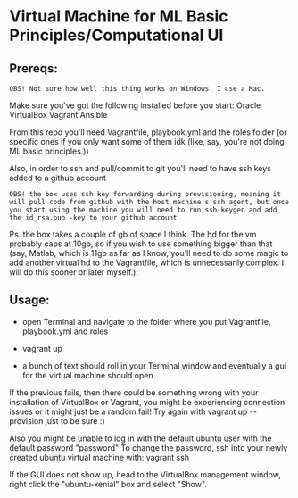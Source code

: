 # Virtual Machine for ML Basic Principles/Computational UI
## Prereqs:

    OBS! Not sure how well this thing works on Windows. I use a Mac.

Make sure you've got the following installed before you start:
    Oracle VirtualBox
    Vagrant
    Ansible

From this repo you'll need Vagrantfile, playbook.yml and the roles folder (or specific ones if you only want some of them idk (like, say, you're not doing ML basic principles.))

Also, in order to ssh and pull/commit to git you'll need to have ssh keys added to a github account

    OBS! the box uses ssh key forwarding during provisioning, meaning it will pull code from github with the host machine's ssh agent, but once you start using the machine you will need to run ssh-keygen and add the id_rsa.pub -key to your github account

Ps. the box takes a couple of gb of space I think. The hd for the vm probably caps at 10gb, so if you wish to use something bigger than that (say, Matlab, which is 11gb as far as I know, you'll need to do some magic to add another virtual hd to the Vagrantfile, which is unnecessarily complex. I will do this sooner or later myself.).

## Usage:

* open Terminal and navigate to the folder where you put Vagrantfile, playbook.yml and roles

* vagrant up

* a bunch of text should roll in your Terminal window and eventually a gui for the virtual machine should open

If the previous fails, then there could be something wrong with your installation of VirtualBox or Vagrant, you might be experiencing connection issues or it might just be a random fail! Try again with vagrant up --provision just to be sure :)
    
Also you might be unable to log in with the default ubuntu user with the default password "password"
To change the password, ssh into your newly created ubuntu virtual machine with: vagrant ssh

If the GUI does not show up, head to the VirtualBox management window, right click the "ubuntu-xenial" box and select "Show".
